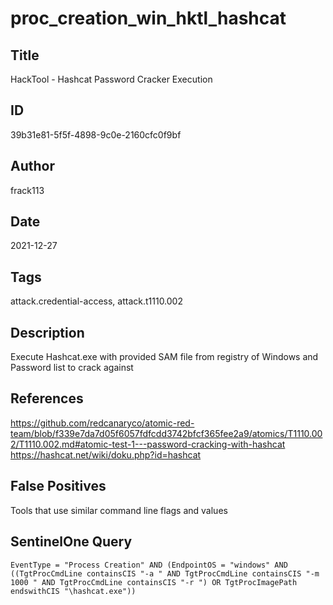 # proc_creation_win_hktl_hashcat

## Title
HackTool - Hashcat Password Cracker Execution

## ID
39b31e81-5f5f-4898-9c0e-2160cfc0f9bf

## Author
frack113

## Date
2021-12-27

## Tags
attack.credential-access, attack.t1110.002

## Description
Execute Hashcat.exe with provided SAM file from registry of Windows and Password list to crack against

## References
https://github.com/redcanaryco/atomic-red-team/blob/f339e7da7d05f6057fdfcdd3742bfcf365fee2a9/atomics/T1110.002/T1110.002.md#atomic-test-1---password-cracking-with-hashcat
https://hashcat.net/wiki/doku.php?id=hashcat

## False Positives
Tools that use similar command line flags and values

## SentinelOne Query
```
EventType = "Process Creation" AND (EndpointOS = "windows" AND ((TgtProcCmdLine containsCIS "-a " AND TgtProcCmdLine containsCIS "-m 1000 " AND TgtProcCmdLine containsCIS "-r ") OR TgtProcImagePath endswithCIS "\hashcat.exe"))

```